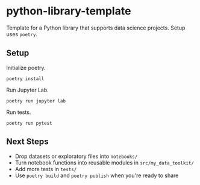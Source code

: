 # python-library-template
Template for a Python library that supports data science projects. Setup uses `poetry`.

## Setup

Initialize poetry.
```
poetry install
```

Run Jupyter Lab.
```
poetry run jupyter lab
```

Run tests.
```
poetry run pytest
```


## Next Steps
- Drop datasets or exploratory files into `notebooks/`
- Turn notebook functions into reusable modules in `src/my_data_toolkit/`
- Add more tests in `tests/`
- Use `poetry build` and `poetry publish` when you're ready to share
